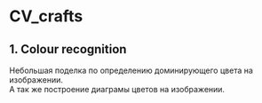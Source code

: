 # CV_crafts

## 1. Colour recognition  
Небольшая поделка по определению доминирующего цвета на изображении.  
А так же построение диаграмы цветов на изображении.
